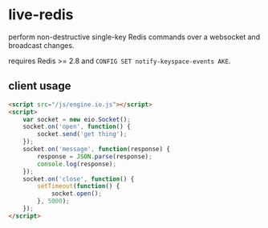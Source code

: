 live-redis
==========

perform non-destructive single-key Redis commands over a websocket and
broadcast changes.

requires Redis >= 2.8 and `CONFIG SET notify-keyspace-events AKE`.


client usage
------------

```html
<script src="/js/engine.io.js"></script>
<script>
    var socket = new eio.Socket();
    socket.on('open', function() {
        socket.send('get thing');
    });
    socket.on('message', function(response) {
        response = JSON.parse(response);
        console.log(response);
    });
    socket.on('close', function() {
        setTimeout(function() {
            socket.open();
        }, 5000);
    });
</script>
```
